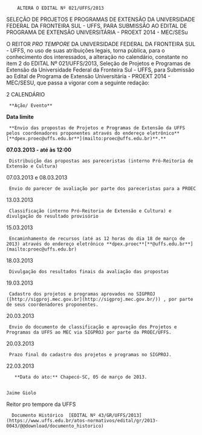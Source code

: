         ALTERA O EDITAL Nº 021/UFFS/2013  

SELEÇÃO DE PROJETOS E PROGRAMAS DE EXTENSÃO DA UNIVERSIDADE FEDERAL DA FRONTEIRA SUL - UFFS, PARA SUBMISSÃO AO EDITAL DE PROGRAMA DE EXTENSÃO UNIVERSITÁRIA - PROEXT 2014 - MEC/SESu

  

  

  

 O REITOR *PRO TEMPORE* DA UNIVERSIDADE FEDERAL DA FRONTEIRA SUL - UFFS, no uso de suas atribuições legais, torna pública, para o conhecimento dos interessados, a alteração no calendário, constante no item 2 do EDITAL Nº 021/UFFS/2013, Seleção de Projetos e Programas de Extensão da Universidade Federal da Fronteira Sul - UFFS, para Submissão ao Edital de Programa de Extensão Universitária - PROEXT 2014 - MEC/SESU, que passa a vigorar com a seguinte redação:

 2 CALENDÁRIO

     **Ação/ Evento**

   **Data limite**

     **Envio das propostas de Projetos e Programas de Extensão da UFFS pelos coordenadores proponentes através do endereço eletrônico** [**dpex.proec@uffs.edu.br**](mailto:proec@uffs.edu.br)**.**

   **07.03.2013 - até às 12:00**

     Distribuição das propostas aos pareceristas (interno Pró-Reitoria de Extensão e Cultura)

   07.03.2013 e 08.03.2013

     Envio do parecer de avaliação por parte dos pareceristas para a PROEC

   13.03.2013

     Classificação (interno Pró-Reitoria de Extensão e Cultura) e divulgação do resultado provisório

   15.03.2013

     Encaminhamento de recursos (até as 12 horas do dia 18 de março de 2013) através do endereço eletrônico **dpex.proec**[**@uffs.edu.br**](mailto:proec@uffs.edu.br)

   18.03.2013

     Divulgação dos resultados finais da avaliação das propostas

   19.03.2013

     Cadastro dos projetos e programas aprovados no SIGPROJ ([http://sigproj.mec.gov.br](http://sigproj.mec.gov.br/)) , por parte de seus coordenadores proponentes.

   20.03.2013

     Envio do documento de classificação e aprovação dos Projetos e Programas da UFFS ao MEC via SIGPROJ por parte da PROEC/UFFS.

   20.03.2013

     Prazo final do cadastro dos projetos e programas no SIGPROJ.

   22.03.2013

       **Data do ato:** Chapecó-SC, 05 de março de 2013.   
 

    Jaime Giolo   
 Reitor pro tempore da UFFS 

      Documento Histórico  [EDITAL Nº 43/GR/UFFS/2013](https://www.uffs.edu.br/atos-normativos/edital/gr/2013-0043/@@download/documento_historico)     
      